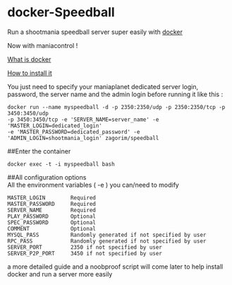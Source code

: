 # docker-Speedball

Run a shootmania speedball server super easily with [docker](https://www.docker.com/)


Now with maniacontrol !

[What is docker](https://www.docker.com/whatisdocker/) 

[How to install it](https://docs.docker.com/installation/debian/)


You just need to specify your maniaplanet dedicated server login, password, the server name and the admin login before running it like this :

```
docker run --name myspeedball -d -p 2350:2350/udp -p 2350:2350/tcp -p 3450:3450/udp
-p 3450:3450/tcp -e 'SERVER_NAME=server_name' -e 'MASTER_LOGIN=dedicated_login' 
-e 'MASTER_PASSWORD=dedicated_password' -e 'ADMIN_LOGIN=shootmania_login' zagorim/speedball
```

##Enter the container

    docker exec -t -i myspeedball bash

##All configuration options   
All the environment variables ( -e ) you can/need to modify

```
MASTER_LOGIN        Required
MASTER_PASSWORD     Required
SERVER_NAME         Required
PLAY_PASSWORD       Optional
SPEC_PASSWORD       Optional
COMMENT             Optional
MYSQL_PASS          Randomly generated if not specified by user
RPC_PASS            Randomly generated if not specified by user
SERVER_PORT         2350 if not specified by user
SERVER_P2P_PORT     3450 if not specified by user
```



a more detailed guide and a noobproof script will come later to help install docker and run a server more easily
